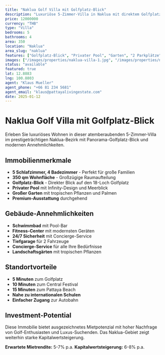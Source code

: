 ```yaml
---
title: "Naklua Golf Villa mit Golfplatz-Blick"
description: "Luxuriöse 5-Zimmer-Villa in Naklua mit direktem Golfplatz-Blick, privatem Pool und exklusiver Lage. Perfekt für Golf-Enthusiasten."
price: 12000000
currency: "THB"
type: "Villa"
bedrooms: 5
bathrooms: 4
area: 350
location: "Naklua"
area_slug: "naklua"
features: ["Golfplatz-Blick", "Privater Pool", "Garten", "2 Parkplätze", "Concierge", "Luxus-Ausstattung"]
images: ["/images/properties/naklua-villa-1.jpg", "/images/properties/naklua-villa-2.jpg"]
status: "available"
featured: true
lat: 12.8883
lng: 100.8803
agent: "Klaus Mueller"
agent_phone: "+66 81 234 5681"
agent_email: "klaus@pattayalivingestate.com"
date: 2025-01-12
---
```


# Naklua Golf Villa mit Golfplatz-Blick

Erleben Sie luxuriöses Wohnen in dieser atemberaubenden 5-Zimmer-Villa im prestigeträchtigen Naklua-Bezirk mit Panorama-Golfplatz-Blick und modernen Annehmlichkeiten.

## Immobilienmerkmale

- **5 Schlafzimmer, 4 Badezimmer** - Perfekt für große Familien
- **350 qm Wohnfläche** - Großzügige Raumaufteilung
- **Golfplatz-Blick** - Direkter Blick auf den 18-Loch Golfplatz
- **Privater Pool** mit Infinity-Design und Meerblick
- **Großer Garten** mit tropischen Pflanzen und Palmen
- **Premium-Ausstattung** durchgehend

## Gebäude-Annehmlichkeiten

- **Schwimmbad** mit Pool-Bar
- **Fitness-Center** mit modernsten Geräten
- **24/7 Sicherheit** mit Concierge-Service
- **Tiefgarage** für 2 Fahrzeuge
- **Concierge-Service** für alle Ihre Bedürfnisse
- **Landschaftsgärten** mit tropischen Pflanzen

## Standortvorteile

- **5 Minuten** zum Golfplatz
- **10 Minuten** zum Central Festival
- **15 Minuten** zum Pattaya Beach
- **Nahe zu internationalen Schulen**
- **Einfacher Zugang** zur Autobahn

## Investment-Potential

Diese Immobilie bietet ausgezeichnetes Mietpotenzial mit hoher Nachfrage von Golf-Enthusiasten und Luxus-Suchenden. Das Naklua-Gebiet zeigt weiterhin starke Kapitalwertsteigerung.

**Erwartete Mietrendite:** 5-7% p.a.
**Kapitalwertsteigerung:** 6-8% p.a.
